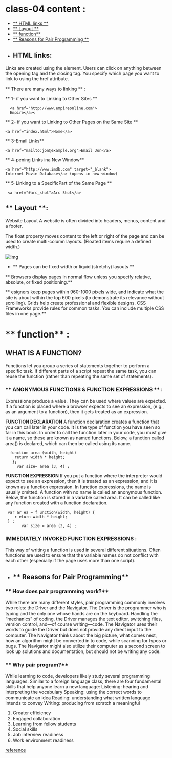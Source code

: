 # class-04 content :

* [** HTML links **](class-04.md)
* [** Layout **]()
* [** function**]()
* [** Reasons for Pair Programming **]()

+ ## HTML links: 

Links are created using the <a> element. Users can click on anything 
between the opening <a> tag and the closing </a> tag. You specify 
which page you want to link to using the href attribute.

** There are many ways to linking ** :

** 1- if you want to Linking to Other Sites **

      <a href="http://www.empireonline.com">
      Empire</a><


** 2- if you want to Linking to Other Pages 
on the Same Site ** 


    <a href="index.html">Home</a>


** 3-Email Links** 

    <a href="mailto:jon@example.org">Email Jon</a>
** 4-pening Links ina New Window**


    <a href="http://www.imdb.com" target="_blank">
    Internet Movie Database</a> (opens in new window)

** 5-Linking to a SpecificPart of the Same Page **

     <a href="#arc_shot">Arc Shot</a>


  ## ** Layout **:

  Website Layout
A website is often divided into headers, menus, content and a footer.

 The float property moves content to the left or right 
of the page and can be used to create multi-column 
layouts. (Floated items require a defined width.)

![img](https://miro.medium.com/max/1024/1*XCZZZmhQN4rHLw2dW14BZQ.png)

* ** Pages can be fixed width or liquid (stretchy) layouts **

**  Browsers display pages in normal flow unless you 
specify relative, absolute, or fixed positioning.**

** esigners keep pages within 960-1000 pixels wide, 
and indicate what the site is about within the top 600 
pixels (to demonstrate its relevance without scrolling).
Grids help create professional and flexible designs.
CSS Frameworks provide rules for common tasks.
 You can include multiple CSS files in one page.**


# ** function** :

## WHAT IS A FUNCTION?
Functions let you group a series of statements together to perform a 
specific task. If different parts of a script repeat the same task, you can 
reuse the function (rather than repeating the same set of statements). 


### ** ANONYMOUS FUNCTIONS & FUNCTION EXPRESSIONS ** :


Expressions produce a value. They can be used where values are expected. 
If a function is placed where a browser expects to see an expression, 
(e.g., as an argument to a function), then it gets treated as an expression. 

**FUNCTION DECLARATION** 
A function declaration creates a function that you 
can call later in your code. It is the type of function 
you have seen so far in this book. 
In order to call the function later in your code, you 
must give it a name, so these are known as named 
functions. Below, a function called area() is 
declared, which can then be called using its name. 

      function area (width, height) 
        return width * height; 
       }; 
         var size= area (3, 4) ; 

**FUNCTION EXPRESSION** 
If you put a function where the interpreter would 
expect to see an expression, then it is treated as an 
expression, and it is known as a function expression. 
In function expressions, the name is usually omitted. 
A function with no name is called an anonymous 
function. Below, the function is stored in a variable 
called area. It can be called like any function created 
with a function declaration. 

     var ar ea = f unction(width, height) { 
        r eturn width * height; 
     } ; 
           var size = area (3, 4) ; 


### IMMEDIATELY INVOKED FUNCTION EXPRESSIONS :
This way of writing a function is used in several different situations. 
Often functions are used to ensure that the variable names do not conflict 
with each other (especially if the page uses more than one script). 


+ ## ** Reasons for Pair Programming**


### ** How does pair programming work?**
While there are many different styles, pair programming commonly involves two roles: the Driver and the Navigator. The Driver is the programmer who is typing and the only one whose hands are on the keyboard. Handling the “mechanics” of coding, the Driver manages the text editor, switching files, version control, and—of course writing—code. The Navigator uses their words to guide the Driver but does not provide any direct input to the computer. The Navigator thinks about the big picture, what comes next, how an algorithm might be converted in to code, while scanning for typos or bugs. The Navigator might also utilize their computer as a second screen to look up solutions and documentation, but should not be writing any code.


### ** Why pair program?**
While learning to code, developers likely study several programming languages. Similar to a foreign language class, there are four fundamental skills that help anyone learn a new language: Listening: hearing and interpreting the vocabulary Speaking: using the correct words to communicate an idea Reading: understanding what written language intends to convey Writing: producing from scratch a meaningful

1. Greater efficiency 
2. Engaged collaboration
3. Learning from fellow students
4. Social skills
5. Job interview readiness
6. Work environment readiness 

[reference](https://www.codefellows.org/blog/6-reasons-for-pair-programming/) 
